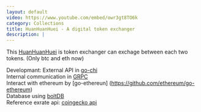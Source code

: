 ```yaml
---
layout: default
video: https://www.youtube.com/embed/owr3gt8TO6k
category: Collections
title: HuanHuanHuei - A digital token exchanger
description: |
---
```

This [HuanHuanHuei](https://github.com/M1stI4orK7U8y/HuanHuanHuei) is token exchanger can exchage between each two tokens. (Only btc and eth now)

Developmant:
External API in [go-chi](https://github.com/go-chi/chi)  
Internal communication in [GRPC](https://github.com/protocolbuffers/protobuf)  
Interact with ethereum by [go-ethereun] (https://github.com/ethereum/go-ethereum)  
Database using [boltDB](https://github.com/boltdb/bolt)  
Reference exrate api: [coingecko api](https://www.coingecko.com/en/api)